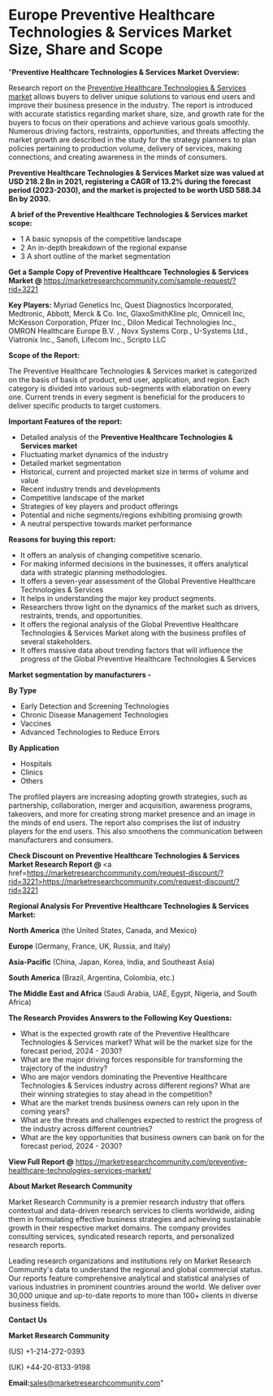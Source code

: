 # Europe Preventive Healthcare Technologies & Services Market Size, Share and Scope
"<strong>Preventive Healthcare Technologies & Services Market Overview:</strong>

Research report on the <a href=https://marketresearchcommunity.com/preventive-healthcare-technologies-services-market/>Preventive Healthcare Technologies & Services market</a> allows buyers to deliver unique solutions to various end users and improve their business presence in the industry. The report is introduced with accurate statistics regarding market share, size, and growth rate for the buyers to focus on their operations and achieve various goals smoothly. Numerous driving factors, restraints, opportunities, and threats affecting the market growth are described in the study for the strategy planners to plan policies pertaining to production volume, delivery of services, making connections, and creating awareness in the minds of consumers.

<strong>Preventive Healthcare Technologies & Services Market size was valued at USD 218.2 Bn in 2021, registering a CAGR of 13.2% during the forecast period (2023-2030), and the market is projected to be worth USD 588.34 Bn by 2030.</strong>

 <Strong>A brief of the Preventive Healthcare Technologies & Services market scope:</Strong>
<ul>
 <li>1  A basic synopsis of the competitive landscape</li>
 <li>2  An in-depth breakdown of the regional expanse</li>
 <li>3  A short outline of the market segmentation</li>
</ul>
<strong>Get a Sample Copy of Preventive Healthcare Technologies & Services Market @ </b></strong><a href=https://marketresearchcommunity.com/sample-request/?rid=3221><u>https://marketresearchcommunity.com/sample-request/?rid=3221</u></a>

<strong>Key Players:</strong> 
Myriad Genetics Inc, Quest Diagnostics Incorporated, Medtronic, Abbott, Merck &amp; Co. Inc, GlaxoSmithKline plc, Omnicell Inc, McKesson Corporation, Pfizer Inc., Dilon Medical Technologies Inc., OMRON Healthcare Europe B.V. , Novx Systems Corp., U-Systems Ltd., Viatronix Inc., Sanofi, Lifecom Inc., Scripto LLC

<strong>Scope of the Report:</strong>

The Preventive Healthcare Technologies & Services market is categorized on the basis of basis of product, end user, application, and region. Each category is divided into various sub-segments with elaboration on every one. Current trends in every segment is beneficial for the producers to deliver specific products to target customers.

<strong><b>Important Features of the report:</b></strong>
<ul>
  <li>Detailed analysis of the <strong><b>Preventive Healthcare Technologies & Services </b></strong><strong><b>market</b></strong></li>
  <li>Fluctuating market dynamics of the industry</li>
  <li>Detailed market segmentation</li>
  <li>Historical, current and projected market size in terms of volume and value</li>
  <li>Recent industry trends and developments</li>
  <li>Competitive landscape of the market</li>
  <li>Strategies of key players and product offerings</li>
  <li>Potential and niche segments/regions exhibiting promising growth</li>
  <li>A neutral perspective towards market performance</li>
</ul>
<strong><b>Reasons for buying this report:</b></strong>
<ul>
  <li>It offers an analysis of changing competitive scenario.</li>
  <li>For making informed decisions in the businesses, it offers analytical data with strategic planning methodologies.</li>
  <li>It offers a seven-year assessment of the Global Preventive Healthcare Technologies & Services</li>
  <li>It helps in understanding the major key product segments.</li>
  <li>Researchers throw light on the dynamics of the market such as drivers, restraints, trends, and opportunities.</li>
  <li>It offers the regional analysis of the Global Preventive Healthcare Technologies & Services Market along with the business profiles of several stakeholders.</li>
  <li>It offers massive data about trending factors that will influence the progress of the Global Preventive Healthcare Technologies & Services</li>
</ul>

<strong>Market segmentation by manufacturers -</strong>



<strong>By Type</strong>
<ul>
 	<li>Early Detection and Screening Technologies</li>
 	<li>Chronic Disease Management Technologies</li>
 	<li>Vaccines</li>
 	<li>Advanced Technologies to Reduce Errors</li>
</ul>
<strong>By Application</strong>
<ul>
 	<li>Hospitals</li>
 	<li>Clinics</li>
 	<li>Others</li>
</ul>

The profiled players are increasing adopting growth strategies, such as partnership, collaboration, merger and acquisition, awareness programs, takeovers, and more for creating strong market presence and an image in the minds of end users. The report also comprises the list of industry players for the end users. This also smoothens the communication between manufacturers and consumers.

<strong><b>Check Discount on Preventive Healthcare Technologies & Services Market Research Report @ </b></strong><a href=https://marketresearchcommunity.com/request-discount/?rid=3221><u>https://marketresearchcommunity.com/request-discount/?rid=3221</u></a>

<strong>Regional Analysis For Preventive Healthcare Technologies & Services Market:</strong>

<strong>North America</strong> (the United States, Canada, and Mexico)

<strong>Europe</strong> (Germany, France, UK, Russia, and Italy)

<strong>Asia-Pacific</strong> (China, Japan, Korea, India, and Southeast Asia)

<strong>South America</strong> (Brazil, Argentina, Colombia, etc.)

<strong>The Middle East and Africa</strong> (Saudi Arabia, UAE, Egypt, Nigeria, and South Africa)

<strong>The Research Provides Answers to the Following Key Questions:</strong>
<ul>
 	<li>What is the expected growth rate of the Preventive Healthcare Technologies & Services market? What will be the market size for the forecast period, 2024 - 2030?</li>
 	<li>What are the major driving forces responsible for transforming the trajectory of the industry?</li>
 	<li>Who are major vendors dominating the Preventive Healthcare Technologies & Services industry across different regions? What are their winning strategies to stay ahead in the competition?</li>
 	<li>What are the market trends business owners can rely upon in the coming years?</li>
 	<li>What are the threats and challenges expected to restrict the progress of the industry across different countries?</li>
 	<li>What are the key opportunities that business owners can bank on for the forecast period, 2024 - 2030?</li>
</ul>

<strong>View Full Report @</strong> <a href=https://marketresearchcommunity.com/preventive-healthcare-technologies-services-market/>https://marketresearchcommunity.com/preventive-healthcare-technologies-services-market/</a>

<strong>About Market Research Community</strong>

Market Research Community is a premier research industry that offers contextual and data-driven research services to clients worldwide, aiding them in formulating effective business strategies and achieving sustainable growth in their respective market domains. The company provides consulting services, syndicated research reports, and personalized research reports.

Leading research organizations and institutions rely on Market Research Community's data to understand the regional and global commercial status. Our reports feature comprehensive analytical and statistical analyses of various industries in prominent countries around the world. We deliver over 30,000 unique and up-to-date reports to more than 100+ clients in diverse business fields.

<strong>Contact Us</strong>

<strong>Market Research Community</strong>

(US) +1-214-272-0393

(UK) +44-20-8133-9198

<strong>Email:</strong>sales@marketresearchcommunity.com"
